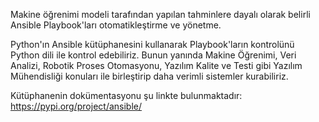 Makine öğrenimi modeli tarafından yapılan tahminlere dayalı olarak belirli Ansible Playbook'ları otomatikleştirme ve yönetme.

Python'ın Ansible kütüphanesini kullanarak Playbook'ların kontrolünü Python dili ile kontrol edebiliriz. Bunun yanında Makine Öğrenimi, Veri Analizi, Robotik Proses Otomasyonu, Yazılım Kalite ve Testi gibi Yazılım Mühendisliği konuları ile birleştirip daha verimli sistemler kurabiliriz.

Kütüphanenin dokümentasyonu şu linkte bulunmaktadır: https://pypi.org/project/ansible/

